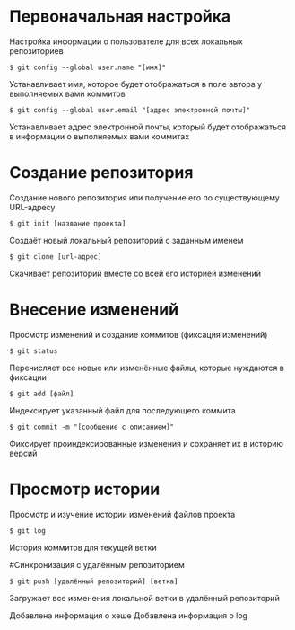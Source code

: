 # Первоначальная настройка

Настройка информации о пользователе для всех локальных репозиториев

```
$ git config --global user.name "[имя]"
```

Устанавливает имя, которое будет отображаться в поле автора у выполняемых вами коммитов

```
$ git config --global user.email "[адрес электронной почты]"
```

Устанавливает адрес электронной почты, который будет отображаться в информации о выполняемых вами коммитах



# Создание репозитория

Создание нового репозитория или получение его по существующему URL-адресу

```
$ git init [название проекта]
```

Создаёт новый локальный репозиторий с заданным именем

```
$ git clone [url-адрес]
```

Скачивает репозиторий вместе со всей его историей изменений

# Внесение изменений

Просмотр изменений и создание коммитов (фиксация изменений)

```
$ git status
```

Перечисляет все новые или изменённые файлы, которые нуждаются в фиксации

```
$ git add [файл]
```

Индексирует указанный файл для последующего коммита

```
$ git commit -m "[сообщение с описанием]"
```

Фиксирует проиндексированные изменения и сохраняет их в историю версий

# Просмотр истории

Просмотр и изучение истории изменений файлов проекта

```
$ git log
```

История коммитов для текущей ветки

#Синхронизация с удалённым репозиторием

```
$ git push [удалённый репозиторий] [ветка]
```

Загружает все изменения локальной ветки в удалённый репозиторий

Добавлена информация о хеше
Добавлена информация о log